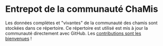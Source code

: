 Entrepot de la communauté ChaMis
===============================

Les données complètes et "vivantes" de la communauté des chamis sont
stockées dans ce répertoire. Ce répertoire est utilisé est 
mis à jour la communauté directement avec GitHub. 
Les [contributions sont les bienvenues](https://github.com/grenoble/chamis-de-grenoble/blob/propositions/CONTRIBUTORS.md) !